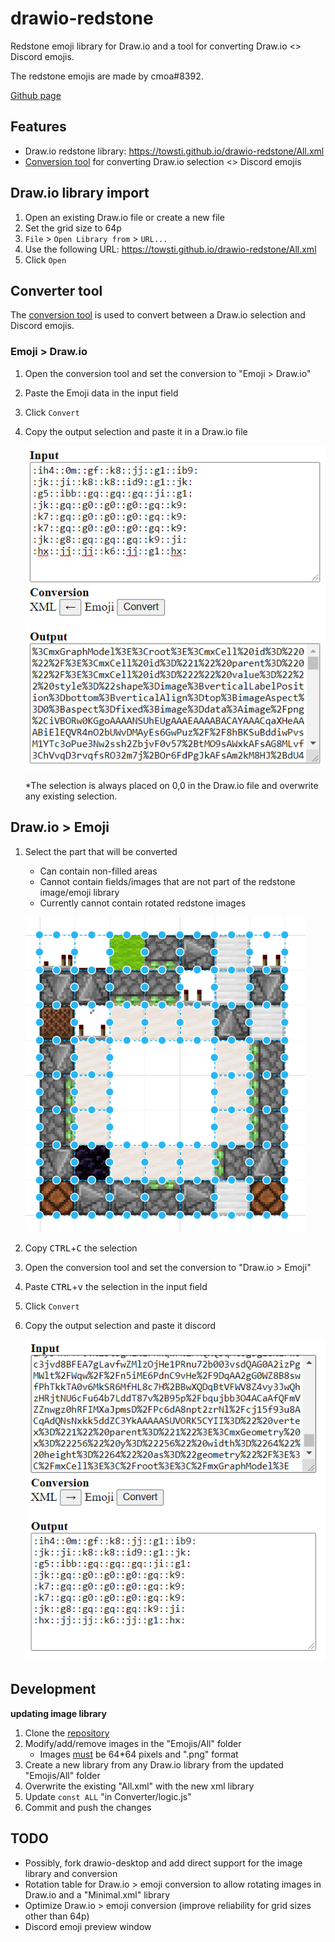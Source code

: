 # drawio-redstone
Redstone emoji library for Draw.io and a tool for converting Draw.io <> Discord emojis.  

The redstone emojis are made by cmoa#8392.

[Github page](https://towsti.github.io/drawio-redstone)

## Features

- Draw.io redstone library: https://towsti.github.io/drawio-redstone/All.xml
- [Conversion tool](Converter/index.html) for converting Draw.io selection <> Discord emojis

## Draw.io library import

1. Open an existing Draw.io file or create a new file
2. Set the grid size to 64p
3. `File` >  `Open Library from` > `URL...`
4. Use the following URL: https://towsti.github.io/drawio-redstone/All.xml
5. Click `Open`

## Converter tool

The [conversion tool](Converter/index.html) is used to convert between a Draw.io selection and Discord emojis.

### Emoji > Draw.io

1. Open the conversion tool and set the conversion to "Emoji > Draw.io"

2. Paste the Emoji data in the input field

3. Click `Convert`

4. Copy the output selection and paste it in a Draw.io file

   ![](resources/emojiToDrawio.png)

   *The selection is always placed on 0,0 in the Draw.io file and overwrite any existing selection.

## Draw.io > Emoji

1. Select the part that will be converted

   - Can contain non-filled areas
   - Cannot contain fields/images that are not part of the redstone image/emoji library
   - Currently cannot contain rotated redstone images

   ![](resources/selectionArea.png)

2. Copy <kbd>CTRL</kbd>+<kbd>C</kbd> the selection

3. Open the conversion tool and set the conversion to "Draw.io > Emoji" 

4. Paste <kbd>CTRL</kbd>+<kbd>v</kbd> the selection in the input field

5. Click `Convert`

6. Copy the output selection and paste it discord

   ![](resources/drawioToEmoji.png)

## Development

**updating image library**

1. Clone the [repository](https://github.com/Towsti/temp-test.git)
2. Modify/add/remove images in the "Emojis/All" folder
   - Images <u>must</u> be 64*64 pixels and ".png" format
3. Create a new library from any Draw.io library from the updated "Emojis/All" folder
4. Overwrite the existing "All.xml" with the new xml library
5. Update `const ALL` "in Converter/logic.js"
6. Commit and push the changes 

## TODO

- Possibly, fork drawio-desktop and add direct support for the image library and conversion
- Rotation table for Draw.io > emoji conversion to allow rotating images in Draw.io and a "Minimal.xml" library
- Optimize Draw.io > emoji conversion (improve reliability for grid sizes other than 64p)
- Discord emoji preview window

